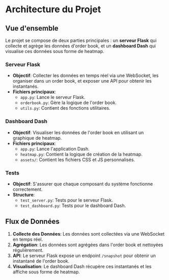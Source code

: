 # Architecture du Projet

## Vue d'ensemble

Le projet se compose de deux parties principales : un **serveur Flask** qui collecte et agrège les données d'order book, et un **dashboard Dash** qui visualise ces données sous forme de heatmap.

### Serveur Flask

- **Objectif**: Collecter les données en temps réel via une WebSocket, les organiser dans un order book, et exposer une API pour obtenir les instantanés.
- **Fichiers principaux**:
  - `app.py`: Lance le serveur Flask.
  - `orderbook.py`: Gère la logique de l'order book.
  - `utils.py`: Contient des fonctions utilitaires.

### Dashboard Dash

- **Objectif**: Visualiser les données de l'order book en utilisant un graphique de heatmap.
- **Fichiers principaux**:
  - `app.py`: Lance l'application Dash.
  - `heatmap.py`: Contient la logique de création de la heatmap.
  - `assets/`: Contient les fichiers CSS et JS personnalisés.

### Tests

- **Objectif**: S'assurer que chaque composant du système fonctionne correctement.
- **Structure**:
  - `test_server.py`: Tests pour le serveur Flask.
  - `test_dashboard.py`: Tests pour le dashboard Dash.

## Flux de Données

1. **Collecte des Données**: Les données sont collectées via une WebSocket en temps réel.
2. **Agrégation**: Les données sont agrégées dans l'order book et nettoyées régulièrement.
3. **API**: Le serveur Flask expose un endpoint `/snapshot` pour obtenir un instantané de l'order book.
4. **Visualisation**: Le dashboard Dash récupère ces instantanés et les affiche sous forme de heatmap.